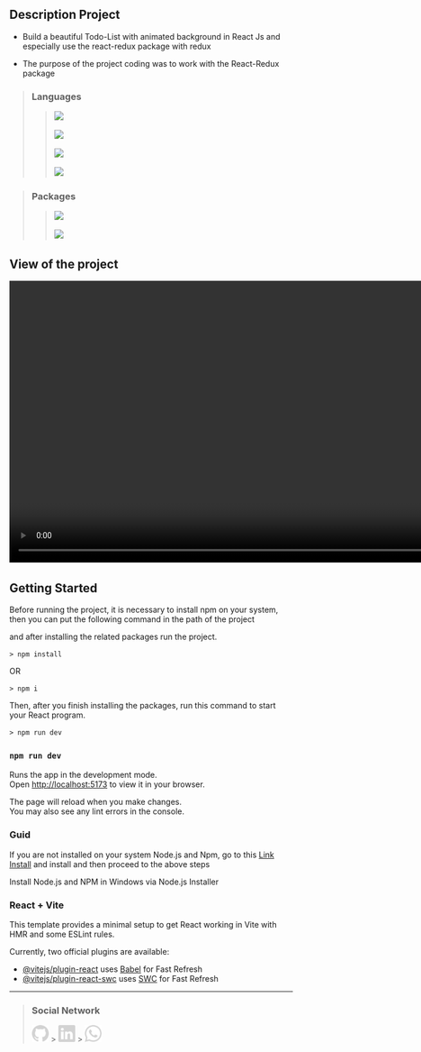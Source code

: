 ## Description Project

- Build a beautiful Todo-List with animated background in React Js and especially use the react-redux package with redux

- The purpose of the project coding was to work with the React-Redux package

> ### Languages
>
> > ![](https://readme-typing-svg.demolab.com?font=Fira+Code&size=16&duration=1500&pause=5000&color=5BCAF7&random=false&width=100&height=25&lines=React+Js)
> >
> > ![](https://readme-typing-svg.demolab.com?font=Fira+Code&size=16&duration=1500&pause=5000&color=F77F1A&random=false&width=55&height=25&lines=Html5)
> >
> > ![](https://readme-typing-svg.demolab.com?font=Fira+Code&size=16&duration=1500&pause=5000&color=5BCAF7&random=false&width=55&height=25&lines=Css3)
> >
> > ![](https://readme-typing-svg.demolab.com?font=Fira+Code&size=16&duration=1500&pause=5000&color=FAFF09&random=false&width=100&height=25&lines=JavaScript)

> ### Packages
>
> > ![](https://readme-typing-svg.demolab.com?font=Fira+Code&size=16&duration=1500&pause=5000&color=C25QA1FF&random=false&width=150&height=25&lines=react-redux)
> >
> > ![](https://readme-typing-svg.demolab.com?font=Fira+Code&size=16&duration=1500&pause=5000&color=CB58F7FF&random=false&width=150&height=25&lines=redux)

## View of the project

<!-- <img src="./public/Images/video.gif" width="1000px"/> -->
<video width="1000" controls>
  <source src="./public/Images/video.gif.mp4" type="video/mp4">
  Your browser does not support the video tag.
</video>

## Getting Started

Before running the project, it is necessary to install npm on your system, then you can put the following command in the path of the project

and after installing the related packages run the project.

```
> npm install
```

OR

```
> npm i
```

Then, after you finish installing the packages, run this command to start your React program.

```
> npm run dev
```

### `npm run dev`

Runs the app in the development mode.\
Open [http://localhost:5173](http://localhost:5173) to view it in your browser.

The page will reload when you make changes.\
You may also see any lint errors in the console.

### Guid

If you are not installed on your system Node.js and Npm, go to this [Link Install](https://nodejs.org/en/download) and install and then proceed to the above steps

Install Node.js and NPM in Windows via Node.js Installer

### React + Vite

This template provides a minimal setup to get React working in Vite with HMR and some ESLint rules.

Currently, two official plugins are available:

- [@vitejs/plugin-react](https://github.com/vitejs/vite-plugin-react/blob/main/packages/plugin-react/README.md) uses [Babel](https://babeljs.io/) for Fast Refresh
- [@vitejs/plugin-react-swc](https://github.com/vitejs/vite-plugin-react-swc) uses [SWC](https://swc.rs/) for Fast Refresh

---

> ### Social Network
>
> [<img src="./public/Images/github.png" width="30">](https://github.com/MuhammadZawar11681) > [<img src="./public/Images/linkedin.png" width="30">](https://www.linkedin.com/in/muhammad-zawar-51212a233/) > [<img src="./public/Images/whatsapp.png" width="30">](https://wa.me/923179889883)

<!-- > [<img src="./public/Images/wakatimesvg.png" width="130">](https://wakatime.com/@khadem_mh) -->
